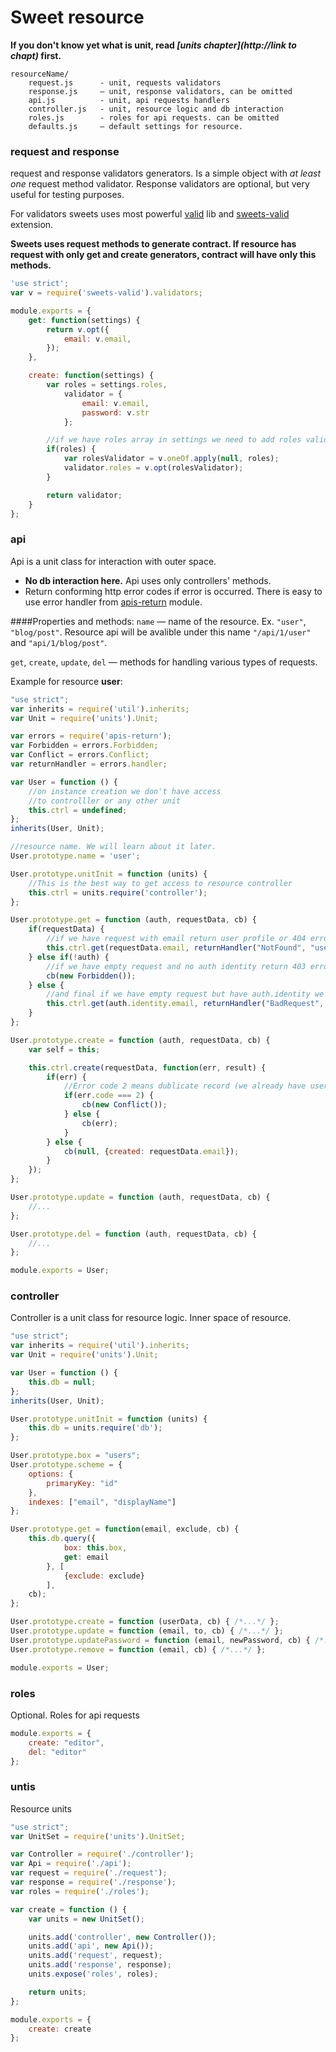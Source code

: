 # Sweet resource

**If you don't know yet what is unit, read *[units chapter](http://link to chapt)* first.**

```
resourceName/
    request.js      - unit, requests validators
    response.js     — unit, response validators, can be omitted
    api.js          - unit, api requests handlers
    controller.js   - unit, resource logic and db interaction
    roles.js        - roles for api requests. can be omitted
    defaults.js     — default settings for resource.
```

### request and response
request and response validators generators. Is a simple object with *at least one* request method validator. Response validators are optional, but very useful for testing purposes.

For validators sweets uses most powerful [valid](https://github.com/dimsmol/valid) lib and [sweets-valid](https://github.com/swts/valid) extension.

**Sweets uses request methods to generate contract. If resource has request with only get and create generators, contract will have only this methods.**

```js
'use strict';
var v = require('sweets-valid').validators;

module.exports = {
    get: function(settings) {
        return v.opt({
            email: v.email,
        });
    },

    create: function(settings) {
        var roles = settings.roles,
            validator = {
                email: v.email,
                password: v.str
            };

        //if we have roles array in settings we need to add roles validator in create request
        if(roles) {
            var rolesValidator = v.oneOf.apply(null, roles);
            validator.roles = v.opt(rolesValidator);
        }

        return validator;
    }
};

```

### api
Api is a unit class for interaction with outer space. 

* **No db interaction here.** Api uses only controllers' methods.
* Return conforming http error codes if error is occurred. There is easy to use error handler from [apis-return](https://github.com/velocityzen/apis-return) module.

####Properties and methods:
`name` — name of the resource. Ex. `"user"`, `"blog/post"`. Resource api will be avalible under this name `"/api/1/user"` and `"api/1/blog/post"`.

`get`, `create`, `update`, `del` — methods for handling various types of requests.

Example for resource **user**:

```js
"use strict";
var inherits = require('util').inherits;
var Unit = require('units').Unit;

var errors = require('apis-return');
var Forbidden = errors.Forbidden;
var Conflict = errors.Conflict;
var returnHandler = errors.handler;

var User = function () {
    //on instance creation we don't have access 
    //to controlller or any other unit
    this.ctrl = undefined;
};
inherits(User, Unit);

//resource name. We will learn about it later.
User.prototype.name = 'user';

User.prototype.unitInit = function (units) {
    //This is the best way to get access to resource controller
    this.ctrl = units.require('controller');
};

User.prototype.get = function (auth, requestData, cb) {
    if(requestData) {
        //if we have request with email return user profile or 404 error
        this.ctrl.get(requestData.email, returnHandler("NotFound", "user", cb));
    } else if(!auth) {
        //if we have empty request and no auth identity return 403 error
        cb(new Forbidden());
    } else {
        //and final if we have empty request but have auth.identity we return authenticated user profile or 400 error if this user doesn't exist
        this.ctrl.get(auth.identity.email, returnHandler("BadRequest", "user", cb));
    }
};

User.prototype.create = function (auth, requestData, cb) {
    var self = this;

    this.ctrl.create(requestData, function(err, result) {
        if(err) {
            //Error code 2 means dublicate record (we already have user with this email registered)
            if(err.code === 2) {
                cb(new Conflict());
            } else {
                cb(err);
            }
        } else {
            cb(null, {created: requestData.email});
        }
    });
};

User.prototype.update = function (auth, requestData, cb) {
    //...
};

User.prototype.del = function (auth, requestData, cb) {
    //...
};

module.exports = User;
```

### controller

Controller is a unit class for resource logic. Inner space of resource.

```js
"use strict";
var inherits = require('util').inherits;
var Unit = require('units').Unit;

var User = function () {
    this.db = null;
};
inherits(User, Unit);

User.prototype.unitInit = function (units) {
    this.db = units.require('db');
};

User.prototype.box = "users";
User.prototype.scheme = {
    options: {
        primaryKey: "id"
    },
    indexes: ["email", "displayName"]
};

User.prototype.get = function(email, exclude, cb) {
    this.db.query({
            box: this.box,
            get: email
        }, [
            {exclude: exclude}
        ],
    cb);
};

User.prototype.create = function (userData, cb) { /*...*/ };
User.prototype.update = function (email, to, cb) { /*...*/ };
User.prototype.updatePassword = function (email, newPassword, cb) { /*...*/ };
User.prototype.remove = function (email, cb) { /*...*/ };

module.exports = User;

```

### roles
Optional. Roles for api requests

```js
module.exports = {
    create: "editor",
    del: "editor"
};
```

### untis
Resource units

```js
"use strict";
var UnitSet = require('units').UnitSet;

var Controller = require('./controller');
var Api = require('./api');
var request = require('./request');
var response = require('./response');
var roles = require('./roles');

var create = function () {
    var units = new UnitSet();

    units.add('controller', new Controller());
    units.add('api', new Api());
    units.add('request', request);
    units.add('response', response);
    units.expose('roles', roles);

    return units;
};

module.exports = {
    create: create
};
```
